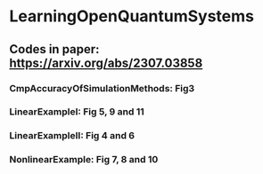 # LearningOpenQuantumSystems
## Codes in paper: https://arxiv.org/abs/2307.03858
### CmpAccuracyOfSimulationMethods: Fig3
### LinearExampleI: Fig 5, 9 and 11
### LinearExampleII: Fig 4 and 6
### NonlinearExample: Fig 7, 8 and 10
